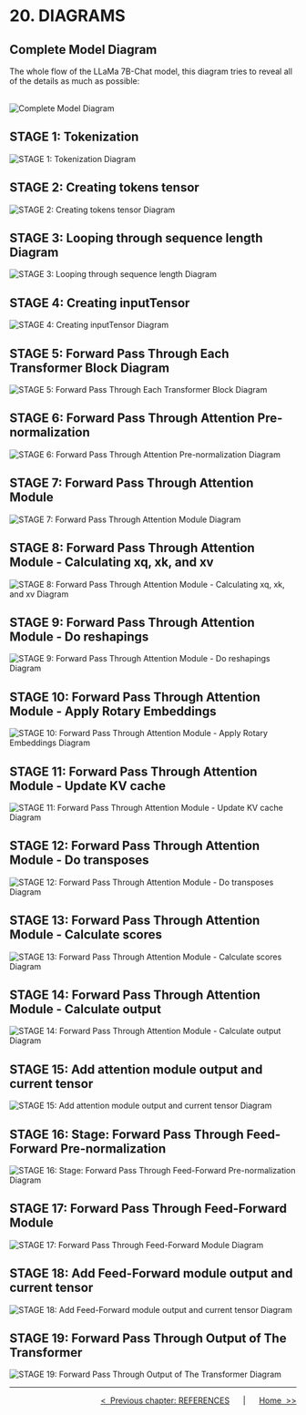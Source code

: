 # **20. DIAGRAMS**

## Complete Model Diagram

The whole flow of the LLaMa 7B-Chat model, this diagram tries to reveal all of the details as much as possible:<br><br>

![Complete Model Diagram](./images/DIAG01-complete-model.drawio.svg)

## STAGE 1: Tokenization

![STAGE 1: Tokenization Diagram](./images/DIAG01-STAGE01-tokenization.drawio.svg)

## STAGE 2: Creating tokens tensor

![STAGE 2: Creating tokens tensor Diagram](./images/DIAG01-STAGE02-creating-tokens-tensor.drawio.svg)

## STAGE 3: Looping through sequence length Diagram

![STAGE 3: Looping through sequence length Diagram](./images/DIAG01-STAGE03-looping-through-sequence-length.drawio.svg)

## STAGE 4: Creating inputTensor

![STAGE 4: Creating inputTensor Diagram](./images/DIAG01-STAGE04-creating-input-tensor.drawio.svg)

## STAGE 5: Forward Pass Through Each Transformer Block Diagram

![STAGE 5: Forward Pass Through Each Transformer Block Diagram](./images/DIAG01-STAGE05-forward-pass-through-each-transformer-block.drawio.svg)

## STAGE 6: Forward Pass Through Attention Pre-normalization

![STAGE 6: Forward Pass Through Attention Pre-normalization Diagram](./images/DIAG01-STAGE06-forward-pass-through-attention-prenormalization.drawio.svg)

## STAGE 7: Forward Pass Through Attention Module

![STAGE 7: Forward Pass Through Attention Module Diagram](./images/DIAG01-STAGE07-forward-pass-through-attention-module.drawio.svg)

## STAGE 8: Forward Pass Through Attention Module - Calculating xq, xk, and xv

![STAGE 8: Forward Pass Through Attention Module - Calculating xq, xk, and xv Diagram](./images/DIAG01-STAGE08-attention-fwd-calculating-xq-xk-xv.drawio.svg)

## STAGE 9: Forward Pass Through Attention Module - Do reshapings

![STAGE 9: Forward Pass Through Attention Module - Do reshapings Diagram](./images/DIAG01-STAGE09-attention-do-reshapings.drawio.svg)

## STAGE 10: Forward Pass Through Attention Module - Apply Rotary Embeddings

![STAGE 10: Forward Pass Through Attention Module - Apply Rotary Embeddings Diagram](./images/DIAG01-STAGE10-attention-apply-rotary-embeddings.drawio.svg)

## STAGE 11: Forward Pass Through Attention Module - Update KV cache

![STAGE 11: Forward Pass Through Attention Module - Update KV cache Diagram](./images/DIAG01-STAGE11-attention-update-kv-cache.drawio.svg)

## STAGE 12: Forward Pass Through Attention Module - Do transposes

![STAGE 12: Forward Pass Through Attention Module - Do transposes Diagram](./images/DIAG01-STAGE12-attention-do-transposes.drawio.svg)

## STAGE 13: Forward Pass Through Attention Module - Calculate scores

![STAGE 13: Forward Pass Through Attention Module - Calculate scores Diagram](./images/DIAG01-STAGE13-attention-calculate-scores.drawio.svg)

## STAGE 14: Forward Pass Through Attention Module - Calculate output

![STAGE 14: Forward Pass Through Attention Module - Calculate output Diagram](./images/DIAG01-STAGE14-attention-calculate-output.drawio.svg)

## STAGE 15: Add attention module output and current tensor

![STAGE 15: Add attention module output and current tensor Diagram](./images/DIAG01-STAGE15-add-attention-output-and-current-tensor.drawio.svg)

## STAGE 16: Stage: Forward Pass Through Feed-Forward Pre-normalization

![STAGE 16: Stage: Forward Pass Through Feed-Forward Pre-normalization Diagram](./images/DIAG01-STAGE16-forward-pass-through-ffn-prenormalization.drawio.svg)

## STAGE 17: Forward Pass Through Feed-Forward Module

![STAGE 17: Forward Pass Through Feed-Forward Module Diagram](./images/DIAG01-STAGE17-forward-pass-through-ffn-module.drawio.svg)

## STAGE 18: Add Feed-Forward module output and current tensor

![STAGE 18: Add Feed-Forward module output and current tensor Diagram](./images/DIAG01-STAGE18-add-ffn-output-and-current-tensor.drawio.svg)

## STAGE 19: Forward Pass Through Output of The Transformer

![STAGE 19: Forward Pass Through Output of The Transformer Diagram](./images/DIAG01-STAGE19-forward-pass-through-output.drawio.svg)
<br>

---

<div align="right">

[&lt;&nbsp;&nbsp;Previous chapter: REFERENCES](./19-REFERENCES.md)&nbsp;&nbsp;&nbsp;&nbsp;&nbsp;&nbsp;|&nbsp;&nbsp;&nbsp;&nbsp;&nbsp;&nbsp;[Home&nbsp;&nbsp;&gt;&gt;](../README.md)

</div>
